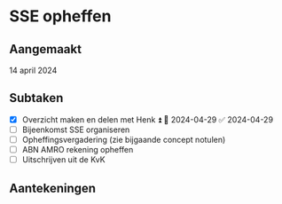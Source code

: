 # SSE opheffen
## Aangemaakt 
14 april 2024
## Subtaken
- [x] Overzicht maken en delen met Henk ⏫ 📅 2024-04-29 ✅ 2024-04-29
- [ ] Bijeenkomst SSE organiseren 
- [ ] Opheffingsvergadering (zie bijgaande concept notulen)
- [ ] ABN AMRO rekening opheffen
- [ ] Uitschrijven uit de KvK

## Aantekeningen 
